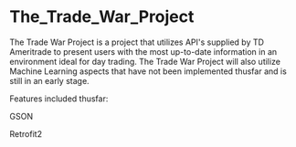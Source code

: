 # The_Trade_War_Project
The Trade War Project is a project that utilizes API's supplied by TD Ameritrade to present users with the most up-to-date information in an environment ideal for day trading. The Trade War Project will also utilize Machine Learning aspects that have not been implemented thusfar and is still in an early stage.


Features included thusfar:

GSON 

Retrofit2 
